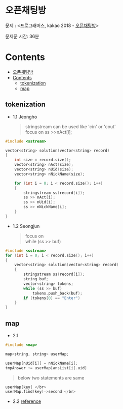 # 오픈채팅방

문제 : <프로그래머스, kakao 2018 - [오픈채팅방](https://programmers.co.kr/learn/courses/30/lessons/42888)> <br/>

문제푼 시간: 36분

# Contents

- [오픈채팅방](#%ec%98%a4%ed%94%88%ec%b1%84%ed%8c%85%eb%b0%a9)
- [Contents](#contents)
  - [tokenization](#tokenization)
  - [map](#map)

## tokenization

- 1.1 Jeongho
  > stringstream can be used like 'cin' or 'cout'</br>
  > focus on ss >>nAct[i];

```C++
#include <sstream>

vector<string> solution(vector<string> record)
{
    int size = record.size();
    vector<string> nAct(size);
    vector<string> nUid(size);
    vector<string> nNickName(size);

    for (int i = 0; i < record.size(); i++)
    {
        stringstream ss(record[i]);
        ss >> nAct[i];
        ss >> nUid[i];
        ss >> nNickName[i];
    }
}
```

- 1.2 Seongjun
  > focus on </br>
  > while (ss >> buf)

```C++
#include <sstream>
for (int i = 0; i < record.size(); i++)
{
    vector<string> solution(vector<string> record)
    {
        stringstream ss(record[i]);
        string buf;
        vector<string> tokens;
        while (ss >> buf)
            tokens.push_back(buf);
        if (tokens[0] == "Enter")
    }
}
```

## map

- 2.1

```C++
#include <map>

map<string, string> userMap;

userMap[nUid[i]] = nNickName[i];
tmpAnswer += userMap[ansList[i].uid]
```

> below two statements are same

```C++
userMap[key] </br>
userMap.find(key)->second </br>
```

- 2.2 [reference](https://modoocode.com/224)
